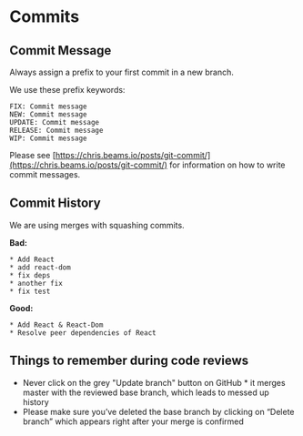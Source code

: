 # Commits

## Commit Message

Always assign a prefix to your first commit in a new branch.

We use these prefix keywords:

```
FIX: Commit message
NEW: Commit message
UPDATE: Commit message
RELEASE: Commit message
WIP: Commit message
```

Please see [https://chris.beams.io/posts/git-commit/](https://chris.beams.io/posts/git-commit/) for information on how to write commit messages.

## Commit History

We are using merges with squashing commits.

**Bad:**

```
* Add React
* add react-dom
* fix deps
* another fix
* fix test
```

**Good:**

```
* Add React & React-Dom
* Resolve peer dependencies of React
```

## Things to remember during code reviews

- Never click on the grey "Update branch" button on GitHub \* it merges master with the reviewed base branch, which leads to messed up history
- Please make sure you’ve deleted the base branch by clicking on “Delete branch” which appears right after your merge is confirmed
